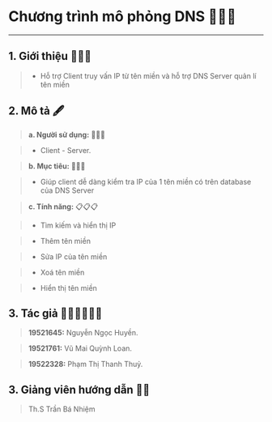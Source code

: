 # **Chương trình mô phỏng DNS** 👋👋👋

***

## **1. Giới thiệu** 📖📖📖

> * Hỗ trợ Client truy vấn IP từ tên miền và hỗ trợ DNS Server quản lí tên miền

## **2. Mô tả** 🖋

> **a. Người sử dụng:** 👥👥👥

> * Client - Server.

> **b. Mục tiêu:** 🎯🎯🎯

> * Giúp client dễ dàng kiểm tra IP của 1 tên miền có trên database của DNS Server

> **c. Tính năng:** 📋📋📋

> * Tìm kiếm và hiển thị IP

> * Thêm tên miền

> * Sửa IP của tên miền

> * Xoá tên miền

> * Hiển thị tên miền

## **3. Tác giả** 👨‍💼👨‍💼👨‍💼

> **19521645:** Nguyễn Ngọc Huyền.

> **19521761:** Vũ Mai Quỳnh Loan.

> **19522328:** Phạm Thị Thanh Thuỷ.

## **3. Giảng viên hướng dẫn** 👨‍🏫

> Th.S Trần Bá Nhiệm
